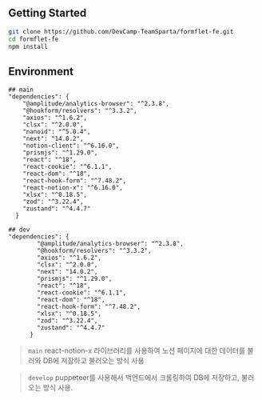 ## Getting Started

```bash
git clone https://github.com/DevCamp-TeamSparta/formflet-fe.git
cd formflet-fe
npm install
```

## Environment

```
## main
"dependencies": {
    "@amplitude/analytics-browser": "^2.3.8",
    "@hookform/resolvers": "^3.3.2",
    "axios": "^1.6.2",
    "clsx": "^2.0.0",
    "nanoid": "^5.0.4",
    "next": "14.0.2",
    "notion-client": "^6.16.0",
    "prismjs": "^1.29.0",
    "react": "^18",
    "react-cookie": "^6.1.1",
    "react-dom": "^18",
    "react-hook-form": "^7.48.2",
    "react-notion-x": "^6.16.0",
    "xlsx": "^0.18.5",
    "zod": "^3.22.4",
    "zustand": "^4.4.7"
  }

## dev
"dependencies": {
        "@amplitude/analytics-browser": "^2.3.8",
        "@hookform/resolvers": "^3.3.2",
        "axios": "^1.6.2",
        "clsx": "^2.0.0",
        "next": "14.0.2",
        "prismjs": "^1.29.0",
        "react": "^18",
        "react-cookie": "^6.1.1",
        "react-dom": "^18",
        "react-hook-form": "^7.48.2",
        "xlsx": "^0.18.5",
        "zod": "^3.22.4",
        "zustand": "^4.4.7"
      }

```

> `main` react-notion-x 라이브러리를 사용하여 노션 페이지에 대한 데이터를 불러와 DB에 저장하고 불러오는 방식 사용

> `develop` puppeteer를 사용해서 백엔드에서 크롤링하여 DB에 저장하고, 불러오는 방식 사용.

